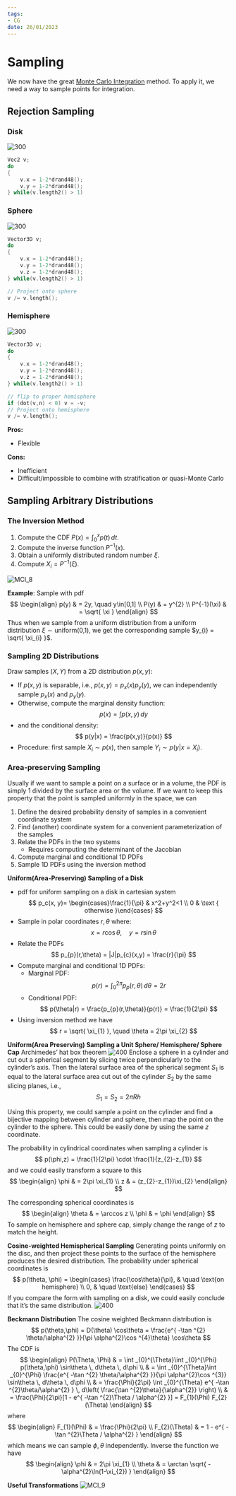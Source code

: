 ```yaml
---
tags:
- CG
date: 26/01/2023
---
```


# Sampling
We now have the great [Monte Carlo Integration](Monte%20Carlo%20Integration.md) method. To apply it, we need a way to sample points for integration.

## Rejection Sampling

### Disk
![300](attachments/MCI_1.png)

```cpp
Vec2 v; 
do 
{ 
	v.x = 1-2*drand48(); 
	v.y = 1-2*drand48(); 
} while(v.length2() > 1)

```

### Sphere
![300](attachments/MCI_2.png)

```cpp
Vector3D v; 
do 
{ 
	v.x = 1-2*drand48(); 
	v.y = 1-2*drand48(); 
	v.z = 1-2*drand48(); 
} while(v.length2() > 1) 

// Project onto sphere 
v /= v.length();

```

### Hemisphere
![300](attachments/MCI_3.png)

```cpp
Vector3D v; 
do 
{ 
	v.x = 1-2*drand48(); 
	v.y = 1-2*drand48(); 
	v.z = 1-2*drand48(); 
} while(v.length2() > 1) 

// flip to proper hemisphere 
if (dot(v,n) < 0) v = -v; 
// Project onto hemisphere 
v /= v.length();
```

**Pros:**
- Flexible

**Cons:**
- Inefficient
- Difficult/impossible to combine with stratification or quasi-Monte Carlo


## Sampling Arbitrary Distributions
### The Inversion Method
1. Compute the CDF $P(x) = \int _{0}^{x} p(t) \, dt$.
2. Compute the inverse function $P^{-1}(x)$.
3. Obtain a uniformly distributed random number $\xi$.
4. Compute $X_{i} = P^{-1}(\xi)$.

![MCI_8](attachments/MCI_8.png)

**Example**:
Sample with pdf 
$$
\begin{align}
p(y) & = 2y, \quad y\in[0,1] \\
P(y) & = y^{2}  \\
P^{-1}(\xi) & = \sqrt{ \xi } 
\end{align}
$$
Thus when we sample from a uniform distribution from a uniform distribution $\xi \sim \text{uniform(0,1)}$, we get the corresponding sample $y_{i} = \sqrt{ \xi_{i} }$.

### Sampling 2D Distributions
Draw samples $(X,Y)$ from a 2D distribution $p(x,y)$:
- If $p(x,y)$ is separable, i.e., $p(x,y)=p_{x}(x)p_{y}(y)$, we can independently sample $p_{x}(x)$ and $p_{y}(y)$.
- Otherwise, compute the marginal density function: 
	$$
	p(x) = \int p(x,y) \, dy
	$$
- and the conditional density:
  $$
p(y|x) = \frac{p(x,y)}{p(x)}
$$
- Procedure: first sample $X_{i}\sim p(x)$, then sample $Y_{i}\sim p(y|x=X_{i})$.

### Area-preserving Sampling
Usually if we want to sample a point on a surface or in a volume, the PDF is simply $1$ divided by the surface area or the volume. If we want to keep this property that the point is sampled uniformly in the space, we can
1. Define the desired probability density of samples in a convenient coordinate system
2. Find (another) coordinate system for a convenient parameterization of the samples
3. Relate the PDFs in the two systems
	- Requires computing the determinant of the Jacobian
4. Compute marginal and conditional 1D PDFs
5. Sample 1D PDFs using the inversion method

**Uniform(Area-Preserving) Sampling of a Disk**
- pdf for uniform sampling on a disk in cartesian system
	$$
	p_c(x, y)= \begin{cases}\frac{1}{\pi} & x^2+y^2<1 \\ 0 & \text { otherwise }\end{cases}
	$$
- Sample in polar coordinates $r, \theta$ where:
	$$
	x = r\cos\theta, \quad y = r\sin\theta
	$$
- Relate the PDFs
	$$
	p_{p}(r,\theta) = |J|p_{c}(x,y) = \frac{r}{\pi}
	$$
- Compute marginal and conditional 1D PDFs:
	- Marginal PDF:
		$$
		p(r) = \int _{0}^{2\pi} p_{p}(r,\theta) \, d\theta = 2r
		$$
	- Conditional PDF:
		$$
		p(\theta|r) = \frac{p_{p}(r,\theta)}{p(r)} = \frac{1}{2\pi}
		$$
- Using inversion method we have
	$$
	r = \sqrt{ \xi_{1} }, \quad \theta = 2\pi \xi_{2}
	$$

**Uniform(Area Preserving) Sampling a Unit Sphere/ Hemisphere/ Sphere Cap**
Archimedes’ hat box theorem
![400](attachments/MCI_11.jpeg)
Enclose a sphere in a cylinder and cut out a spherical segment by slicing twice perpendicularly to the cylinder’s axis. Then the lateral surface area of the spherical segment $S_{1}$ is equal to the lateral surface area cut out of the cylinder $S_{2}$ by the same slicing planes, i.e.,
$$
S_{1} = S_{2} = 2\pi Rh
$$

Using this property, we could sample a point on the cylinder and find a bijective mapping between cylinder and sphere, then map the point on the cylinder to the sphere. This could be easily done by using the same $z$ coordinate.

The probability in cylindrical coordinates when sampling a cylinder is 
$$
p(\phi,z) = \frac{1}{2\pi} \cdot \frac{1}{z_{2}-z_{1}}
$$
and we could easily transform a square to this
$$
\begin{align}
\phi & = 2\pi \xi_{1} \\
z & = (z_{2}-z_{1})\xi_{2}
\end{align}
$$

The corresponding spherical coordinates is 
$$
\begin{align}
\theta  & = \arccos z \\
\phi & = \phi
\end{align}
$$
To sample on hemisphere and sphere cap, simply change the range of $z$ to match the height.

**Cosine-weighted Hemispherical Sampling**
Generating points uniformly on the disc, and then project these points to the surface of the hemisphere produces the desired distribution.
The probability under spherical coordinates is 
$$
p(\theta, \phi) = 
\begin{cases}
\frac{\cos\theta}{\pi},  & \quad \text{on hemisphere} \\
0,  & \quad \text{else}
\end{cases}
$$
If you compare the form with sampling on a disk, we could easily conclude that it’s the same distribution.
![400](attachments/MCI_10.png)

**Beckmann Distribution**
The cosine weighted Beckmann distribution is 
$$
p(\theta,\phi) = D(\theta) \cos\theta  = \frac{e^{ -\tan ^{2} \theta/\alpha^{2} }}{\pi \alpha^{2}\cos ^{4}\theta} \cos\theta
$$
The CDF is 
$$
\begin{align}
P(\Theta, \Phi) & = \int _{0}^{\Theta}\int _{0}^{\Phi} p(\theta,\phi) \sin\theta \, d\theta  \, d\phi  \\
  & = \int _{0}^{\Theta}\int _{0}^{\Phi} \frac{e^{ -\tan ^{2} \theta/\alpha^{2} }}{\pi \alpha^{2}\cos ^{3}} \sin\theta \, d\theta  \, d\phi  \\
  & = \frac{\Phi}{2\pi} \int _{0}^{\Theta} e^{ -\tan ^{2}\theta/\alpha^{2} } \, d\left( \frac{\tan ^{2}\theta}{\alpha^{2}}  \right) \\
  & = \frac{\Phi}{2\pi}[1 - e^{ -\tan ^{2}\Theta / \alpha^{2} }] = F_{1}(\Phi) F_{2}(\Theta)
\end{align}
$$
where 
$$
\begin{align}
F_{1}(\Phi) & = \frac{\Phi}{2\pi} \\
F_{2}(\Theta) & = 1 - e^{ -\tan ^{2}\Theta / \alpha^{2} }
\end{align}
$$
which means we can sample $\phi, \theta$ independently. Inverse the function we have 
$$
\begin{align}
\phi & = 2\pi \xi_{1} \\
\theta & = \arctan \sqrt{ -\alpha^{2}\ln(1-\xi_{2}) }
\end{align}
$$

**Useful Transformations**
![MCI_9](attachments/MCI_9.png)